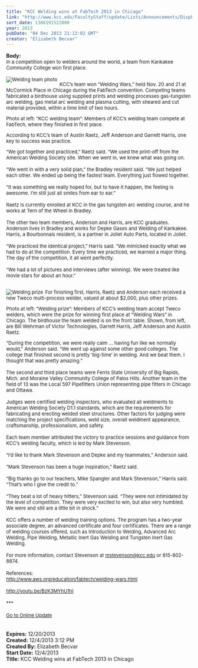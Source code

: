 ```yaml
---
title: "KCC Welding wins at FabTech 2013 in Chicago"
link: "http://www.kcc.edu/FacultyStaff/update/Lists/Announcements/DispForm.aspx?ID=1354"
sort_date: 1386191522000
year: 2013
pubDate: "04 Dec 2013 21:12:02 GMT"
creator: "Elizabeth Becvar"
---
```


<div><b>Body:</b> <div class="ExternalClassE5BEE264213A4F5AB5C05FB25D5B69D9">
<div><font size="2">In a competition open to welders around the world, a team from Kankakee Community College won first place.</font></div><font size="2">
<div><br />
<div style="float:left;margin-right:6px"><img alt="Welding team photo" src="/FacultyStaff/update/PublishingImages/KCC_welding_team_update.jpg" /></div>
<p>KCC’s team won “Welding Wars,” held Nov. 20 and 21 at McCormick Place in Chicago during the FabTech convention. Competing teams fabricated a birdhouse using supplied prints and welding processes gas-tungsten arc welding, gas metal arc welding and plasma cutting, with sheared and cut material provided, within a time limit of two hours.</p>
<p>Photo at left: “KCC welding team”: Members of KCC’s welding team compete at FabTech, where they finished in first place.</p>
<p>According to KCC’s team of Austin Raetz, Jeff Anderson and Garrett Harris, one key to success was practice.</p></div>
<div>“We got together and practiced,” Raetz said. “We used the print-off from the American Welding Society site. When we went in, we knew what was going on.</div>
<div><br />“We went in with a very solid plan,” the Bradley resident said. “We just helped each other. We ended up being the fastest team. Everything just flowed together.</div>
<div><br />“It was something we really hoped for, but to have it happen, the feeling is awesome. I’m still just all smiles from ear to ear.”</div>
<div><br />Raetz is currently enrolled at KCC in the gas tungsten arc welding course, and he works at Tern of the Wheel in Bradley.</div>
<div><br />The other two team members, Anderson and Harris, are KCC graduates. Anderson lives in Bradley and works for Depke Gases and Welding of Kankakee. Harris, a Bourbonnais resident, is a partner in Joliet Auto Parts, located in Joliet.</div>
<div><br />“We practiced the identical project,” Harris said. “We mimicked exactly what we had to do at the competition. Every time we practiced, we learned a major thing. The day of the competition, it all went perfectly.</div>
<div><br />“We had a lot of pictures and interviews (after winning). We were treated like movie stars for about an hour.”</div>
<div><br />
<div>
<div style="float:left;margin-right:6px"><img alt="Welding prize" src="/FacultyStaff/update/PublishingImages/Welding_%20prize_update.jpg" /></div>
<p>For finishing first, Harris, Raetz and Anderson each received a new Tweco multi-process welder, valued at about $2,000, plus other prizes. 
<p>Photo at left: “Welding prize”: Members of KCC’s welding team accept Tweco welders, which were the prize for winning first place at “Welding Wars” in Chicago. The birdhouse the team welded is on the front table. Shown, from left, are Bill Wehrman of Victor Technologies, Garrett Harris, Jeff Anderson and Austin Raetz.</p></div>
<div>“During the competition, we were really calm … having fun like we normally would,” Anderson said. “We went up against some other good colleges. The college that finished second is pretty ‘big-time’ in welding. And we beat them. I thought that was pretty amazing.”</div>
<div><br />The second and third place teams were Ferris State University of Big Rapids, Mich. and Moraine Valley Community College of Palos Hills. Another team in the field of 13 was the Local 597 Pipefitters Union representing pipe fitters in Chicago and Ottawa.</div>
<div><br />Judges were certified welding inspectors, who evaluated all weldments to American Welding Society D1.1 standards, which are the requirements for fabricating and erecting welded steel structures. Other factors for judging were matching the project specifications, weld size, overall weldment appearance, craftsmanship, professionalism, and safety.</div>
<div><br />Each team member attributed the victory to practice sessions and guidance from KCC’s welding faculty, which is led by Mark Stevenson.</div>
<div><br />“I’d like to thank Mark Stevenson and Depke and my teammates,” Anderson said.</div>
<div><br />“Mark Stevenson has been a huge inspiration,” Raetz said.</div>
<div><br />“Big thanks go to our teachers, Mike Spangler and Mark Stevenson,” Harris said. “That’s who I give the credit to.”</div>
<div><br />“They beat a lot of heavy hitters,” Stevenson said. “They were not intimidated by the level of competition. They were very excited to win, but also very humbled. We were and still are a little bit in shock.”</div>
<div><br />KCC offers a number of welding training options. The program has a two-year associate degree, an advanced certificate and four certificates. There are a range of welding courses offered, such as Introduction to Welding, Advanced Arc Welding, Pipe Welding, Metallic Inert Gas Welding and Tungsten Inert Gas Welding.</div>
<div><br />For more information, contact Stevenson at </font><a href="mailto:mstevenson@kcc.edu"><font size="2">mstevenson@kcc.edu</font></a><font size="2"> or 815-802-8874.</font></div>
<div><font size="2"></font> </div>
<div><font size="2">References: <br /><a href="http://www.aws.org/education/fabtech/welding-wars.html">http://www.aws.org/education/fabtech/welding-wars.html</a></font></div>
<div><font size="2"><br /><a href="http://youtu.be/BzK3MYhU1hI">http://youtu.be/BzK3MYhU1hI</a></font></div>
<div><font size="2"></font> </div>
<div><font size="2">***</font></div>
<div><font size="2"></font> </div>
<div><font size="2"><a href="/FacultyStaff/update/Pages/dailyupdate.aspx">Go to Online Update</a></font></div>
<div><font size="2"></font> </div>
<div><font size="2"></font> </div></div></div></div>
<div><b>Expires:</b> 12/20/2013</div>
<div><b>Created:</b> 12/4/2013 3:12 PM</div>
<div><b>Created By:</b> Elizabeth Becvar</div>
<div><b>Start Date:</b> 12/4/2013</div>
<div><b>Title:</b> KCC Welding wins at FabTech 2013 in Chicago</div>
